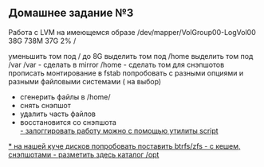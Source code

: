 <h2>Домашнее задание №3</h2>

Работа с LVM
на имеющемся образе
/dev/mapper/VolGroup00-LogVol00 38G 738M 37G 2% /

уменьшить том под / до 8G
выделить том под /home
выделить том под /var
/var - сделать в mirror
/home - сделать том для снэпшотов
прописать монтирование в fstab
попробовать с разными опциями и разными файловыми системами ( на выбор)
- сгенерить файлы в /home/
- снять снэпшот
- удалить часть файлов
- восстановится со снэпшота<br>
[- залоггировать работу можно с помощью утилиты script](lab03)

[* на нашей куче дисков попробовать поставить btrfs/zfs - с кешем, снэпшотами - разметить здесь каталог /opt](lab03_dop)
